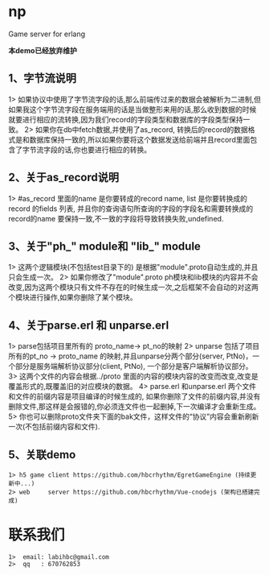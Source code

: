 np
=======
Game server for erlang

**本demo已经放弃维护**

1、字节流说明
-----
1> 如果协议中使用了字节流字段的话,那么前端传过来的数据会被解析为二进制,但如果我这个字节流字段在服务端用的话是当做整形来用的话,那么收到数据的时候就要进行相应的流转换,因为我们record的字段类型和数据库的字段类型保持一致。
2> 如果你在db中fetch数据,并使用了as_record, 转换后的record的数据格式是和数据库保持一致的,所以如果你要将这个数据发送给前端并且record里面包含了字节流字段的话,你也要进行相应的转换。

2、关于as_record说明
-----
1> #as_record 里面的name 是你要转成的record name, list 是你要转换成的record 的fields 列表, 并且你的查询语句所查询的字段的字段名和需要转换成的record的name 要保持一致,不一致的字段将导致转换失败,undefined.


3、关于"ph_" module和 "lib_" module
-----
1> 这两个逻辑模块(不包括test目录下的) 是根据"module".proto自动生成的,并且只会生成一次。
2> 如果你修改了"module".proto  ph模块和lib模块的内容并不会改变,因为这两个模块只有文件不存在的时候生成一次,之后框架不会自动的对这两个模块进行操作,如果你删除了某个模块。

4、关于parse.erl 和 unparse.erl
-----
1> parse包括项目里所有的 proto_name-> pt_no的映射
2> unparse 包括了项目所有的pt_no -> proto_name 的映射,并且unparse分两个部分(server, PtNo)，一个部分是服务端解析协议部分(client, PtNo), 一个部分是客户端解析协议部分。
3> 这两个文件的内容会根据../proto 里面的内容的模块内容的改变而改变,改变是覆盖形式的,既覆盖旧的对应模块的数据。
4> parse.erl 和unparse.erl 两个文件和文件的前缀内容是项目编译的时候生成的, 如果你删除了文件的前缀内容,并没有删除文件,那这样是会报错的,你必须连文件也一起删掉,下一次编译才会重新生成。
5> 你也可以删除proto文件夹下面的bak文件，这样文件的“协议”内容会重新刷新一次(不包括前缀内容和文件).

5、关联demo
-----
	1> h5 game client https://github.com/hbcrhythm/EgretGameEngine (持续更新中...)
	2> web     server https://github.com/hbcrhythm/Vue-cnodejs (架构已搭建完成) 

联系我们
=======
	1>  email: labihbc@gmail.com 
	2>  qq 	 : 670762853
